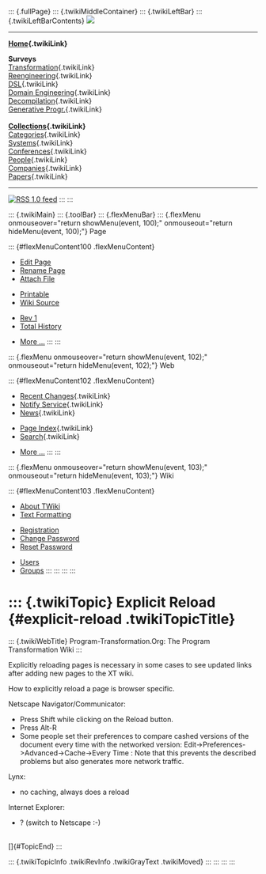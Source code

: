 ::: {.fullPage}
::: {.twikiMiddleContainer}
::: {.twikiLeftBar}
::: {.twikiLeftBarContents}
![](../pub/transformation.gif)

------------------------------------------------------------------------

**[Home](WebHome){.twikiLink}**

**Surveys**\
[Transformation](ProgramTransformation){.twikiLink}\
[Reengineering](ReengineeringWiki){.twikiLink}\
[DSL](DomainSpecificLanguages){.twikiLink}\
[Domain Engineering](DomainEngineering){.twikiLink}\
[Decompilation](DeCompilation){.twikiLink}\
[Generative Progr.](GenerativeProgrammingWiki){.twikiLink}\
\
**[Collections](CategoryCollection){.twikiLink}**\
[Categories](CategoryCategory){.twikiLink}\
[Systems](TransformationSystems){.twikiLink}\
[Conferences](TransformationConferences){.twikiLink}\
[People](TransformationPeople){.twikiLink}\
[Companies](TransformationCompanies){.twikiLink}\
[Papers](CategoryPaper){.twikiLink}

------------------------------------------------------------------------

[![](../pub/rss.gif "RSS 1.0 feed")](WebRss@skin=rss)
:::
:::

::: {.twikiMain}
::: {.toolBar}
::: {.flexMenuBar}
::: {.flexMenu onmouseover="return showMenu(event, 100);" onmouseout="return hideMenu(event, 100);"}
Page

::: {#flexMenuContent100 .flexMenuContent}
-   [Edit
    Page](http://www.program-transformation.org/edit/Transform/ExplicitReload?t=1536826477)
-   [Rename
    Page](http://www.program-transformation.org/rename/Transform/ExplicitReload)
-   [Attach
    File](http://www.program-transformation.org/attach/Transform/ExplicitReload)

<!-- -->

-   [Printable](http://www.program-transformation.org/view/Transform/ExplicitReload?skin=print.pattern)
-   [Wiki
    Source](http://www.program-transformation.org/view/Transform/ExplicitReload?skin=text&raw=on&contenttype=text/plain)

<!-- -->

-   [Rev
    1](http://www.program-transformation.org/view/Transform/ExplicitReload?rev=1.1)
-   [Total
    History](http://www.program-transformation.org/rdiff/Transform/ExplicitReload)

<!-- -->

-   [More
    \...](http://www.program-transformation.org/oops/Transform/ExplicitReload?template=oopsmore&param1=1.1&param2=1.1)
:::
:::

::: {.flexMenu onmouseover="return showMenu(event, 102);" onmouseout="return hideMenu(event, 102);"}
Web

::: {#flexMenuContent102 .flexMenuContent}
-   [Recent Changes](WebChanges){.twikiLink}
-   [Notify Service](WebNotify){.twikiLink}
-   [News](WebNews){.twikiLink}

<!-- -->

-   [Page Index](WebIndex){.twikiLink}
-   [Search](WebSearch){.twikiLink}

<!-- -->

-   [More
    \...](http://www.program-transformation.org/oops/Transform/ExplicitReload?template=oopsmore&param1=1.1&param2=1.1)
:::
:::

::: {.flexMenu onmouseover="return showMenu(event, 103);" onmouseout="return hideMenu(event, 103);"}
Wiki

::: {#flexMenuContent103 .flexMenuContent}
-   [About
    TWiki](http://www.program-transformation.org/view/TWiki/WebHome)
-   [Text
    Formatting](http://www.program-transformation.org/view/TWiki/TextFormattingRules)

<!-- -->

-   [Registration](http://www.program-transformation.org/view/TWiki/TWikiRegistration)
-   [Change
    Password](http://www.program-transformation.org/view/TWiki/ChangePassword)
-   [Reset
    Password](http://www.program-transformation.org/view/TWiki/ResetPassword)

<!-- -->

-   [Users](http://www.program-transformation.org/view/Main/TWikiUsers)
-   [Groups](http://www.program-transformation.org/view/Main/TWikiGroups)
:::
:::
:::
:::

::: {.twikiTopic}
Explicit Reload {#explicit-reload .twikiTopicTitle}
===============

::: {.twikiWebTitle}
Program-Transformation.Org: The Program Transformation Wiki
:::

Explicitly reloading pages is necessary in some cases to see updated
links after adding new pages to the XT wiki.

How to explicitly reload a page is browser specific.

Netscape Navigator/Communicator:

-   Press Shift while clicking on the Reload button.
-   Press Alt-R
-   Some people set their preferences to compare cashed versions of the
    document every time with the networked version:
    Edit-\>Preferences-\>Advanced-\>Cache-\>Every Time : Note that this
    prevents the described problems but also generates more network
    traffic.

Lynx:

-   no caching, always does a reload

Internet Explorer:

-   ? (switch to Netscape :-)

\
[]{#TopicEnd}
:::

::: {.twikiTopicInfo .twikiRevInfo .twikiGrayText .twikiMoved}
:::
:::
:::
:::
